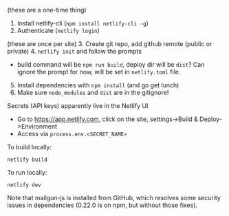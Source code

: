 
(these are a one-time thing)
1. Install netlify-cli (`npm install netlify-cli -g`)
2. Authenticate (`netlify login`)

(these are once per site)
3. Create git repo, add github remote (public or private)
4. `netlify init` and follow the prompts
  - build command will be `npm run build`, deploy dir will be `dist`? Can ignore the prompt for now, will be set in `netlify.toml` file.
5. Install dependencies with `npm install` (and go get lunch)
6. Make sure `node_modules` and `dist` are in the gitignore!

Secrets (API keys) apparently live in the Netlify UI
  - Go to https://app.netlify.com, click on the site, settings->Build & Deploy->Environment
  - Access via `process.env.<SECRET_NAME>`

To build locally:

`netlify build`

To run locally:

`netlify dev`


Note that mailgun-js is installed from GitHub, which resolves some security issues in dependencies (0.22.0 is on npm, but without those fixes).